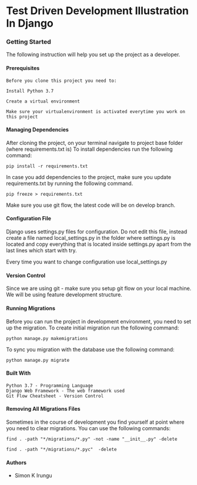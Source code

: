# Test Driven Development Illustration In Django

### Getting Started

The following instruction will help you set up the project as a developer.
#### Prerequisites

` Before you clone this project you need to: `

`Install Python 3.7` 

`Create a virtual environment`

`Make sure your virtualenvironment is activated everytime you work on this project`

#### Managing Dependencies

After cloning the project, on your terminal navigate to project base folder (where requirements.txt is) To install dependencies run the following command:

`pip install -r requirements.txt`

In case you add dependencies to the project, make sure you update requirements.txt by running the following command.

`pip freeze > requirements.txt`

Make sure you use git flow, the latest code will be on develop branch.

#### Configuration File

Django uses settings.py files for configuration. Do not edit this file, instead create a file named local_settings.py in the folder where settings.py is located and copy everything that is located inside settings.py apart from the last lines which start with try.

Every time you want to change configuration use local_settings.py

#### Version Control

Since we are using git - make sure you setup git flow on your local machine. We will be using feature development structure. 


#### Running Migrations

Before you can run the project in development environment, you need to set up the migration. To create initial migration run the following command:

`python manage.py makemigrations`

To sync you migration with the database use the following command:

`python manage.py migrate`

#### Built With

    Python 3.7 - Programming Language
    Django Web Framework - The web framework used
    Git Flow Cheatsheet - Version Control
    
#### Removing All Migrations Files

Sometimes in the course of development you find yourself at point where you need to clear migrations. You can use the following commands:

`find . -path "*/migrations/*.py" -not -name "__init__.py" -delete`

`find . -path "*/migrations/*.pyc"  -delete`

#### Authors
* Simon K Irungu
    

